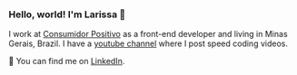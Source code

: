 ### Hello, world! I'm Larissa 👋

I work at [Consumidor Positivo](https://www.consumidorpositivo.com.br/) as a front-end developer and living in Minas Gerais, Brazil. I have a [youtube channel](https://www.youtube.com/channel/UCYUJbDaIo8c8cvuh-jyH21A) where I post speed coding videos.

📩 You can find me on [LinkedIn](https://www.linkedin.com/in/larisoliveira/).
